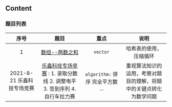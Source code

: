 ## Content

### 题目列表

| 序号 | 题目 |重点| 说明 |
| :---------: | :----------: | :----------: | :----------: |
| 1 | [数组--两数之和](question-bank/linklist.md) | `vector` | 哈希表的使用，压缩循环 |
| 2021-8-21 乐鑫科技专场竞赛 | [乐鑫科技专场竞赛](competition/lexin/lexin-competition.md) : 1. 录取分数线 2. 调整电平 3. 签到序列 4. 自行车拉力赛| `algorithm:` 排序 完全平方数 ... | 重视算法知识的运用，考察对题目的理解，将题中的关键点转化为数学问题 |

